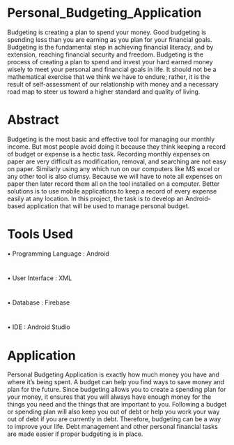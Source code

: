 # Personal_Budgeting_Application
Budgeting is creating a plan to spend your money. Good budgeting is spending less than
you are earning as you plan for your financial goals. Budgeting is the fundamental step
in achieving financial literacy, and by extension, reaching financial security and freedom.
Budgeting is the process of creating a plan to spend and invest your hard earned money
wisely to meet your personal and financial goals in life. It should not be a mathematical
exercise that we think we have to endure; rather, it is the result of self-assessment of our
relationship with money and a necessary road map to steer us toward a higher standard
and quality of living.
# Abstract
Budgeting is the most basic and effective tool for managing our monthly income. But
most people avoid doing it because they think keeping a record of budget or expense is
a hectic task. Recording monthly expenses on paper are very difficult as modification,
removal, and searching are not easy on paper. Similarly using any which run on our
computers like MS excel or any other tool is also clumsy. Because we will have to note all
expenses on paper then later record them all on the tool installed on a computer. Better
solutions is to use mobile applications to keep a record of every expense easily at any
location. In this project, the task is to develop an Android-based application that will
be used to manage personal budget.
# Tools Used
• Programming Language : Android
#
• User Interface : XML
#
• Database : Firebase
#
• IDE : Android Studio
# Application
Personal Budgeting Application is exactly how much money you have and where it’s
being spent. A budget can help you find ways to save money and plan for the future.
Since budgeting allows you to create a spending plan for your money, it ensures that you
will always have enough money for the things you need and the things that are important
to you. Following a budget or spending plan will also keep you out of debt or help you
work your way out of debt if you are currently in debt.
Therefore, budgeting can be a way to improve your life. Debt management and other
personal financial tasks are made easier if proper budgeting is in place.

